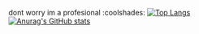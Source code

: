 dont worry im a profesional :coolshades:
[![Top Langs](https://github-readme-stats.vercel.app/api/top-langs/?username=ramshpaga&theme=radical&hideborder=true)](https://github.com/anuraghazra/github-readme-stats)
[![Anurag's GitHub stats](https://github-readme-stats.vercel.app/api?username=ramshpaga&theme=radical&hideborder=true)](https://github.com/anuraghazra/github-readme-stats)
